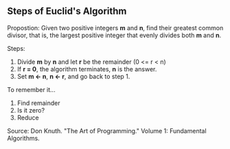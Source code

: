 ## Steps of Euclid's Algorithm
Propostion: Given two positive integers **m** and **n**, find their greatest common divisor, that is, the largest positive integer that evenly divides both **m** and **n**.

Steps:
1. Divide **m** by **n** and let **r** be the remainder (0 <= r < n)
2. If **r = 0**, the algorithm terminates, **n** is the answer.
3. Set **m <- n**, **n <- r**, and go back to step 1.

To remember it...

1. Find remainder
2. Is it zero?
3. Reduce

Source:
Don Knuth. "The Art of Programming." Volume 1: Fundamental Algorithms.
